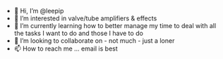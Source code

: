 - 👋 Hi, I’m @leepip
- 👀 I’m interested in valve/tube amplifiers & effects
- 🌱 I’m currently learning how to better manage my time to deal with all the tasks I want to do and those I have to do
- 💞️ I’m looking to collaborate on - not much - just a loner
- 📫 How to reach me ... email is best

<!---
leepip/leepip is a ✨ special ✨ repository because its `README.md` (this file) appears on your GitHub profile.
You can click the Preview link to take a look at your changes.
--->
